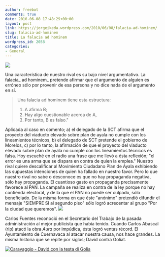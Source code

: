 ```yaml
---
author: freebot
comments: true
date: 2010-06-08 17:48:29+00:00
layout: post
link: https://jorgeikeda.wordpress.com/2010/06/08/falacia-ad-hominem/
slug: falacia-ad-hominem
title: La falacia ad hominem
wordpress_id: 2058
categories:
- General
---
```


[![](http://www.jorgeikeda.com/wordpress/wp-content/uploads/2010/06/x2_1903bbd-e1276016773236-300x225.jpg)](http://www.jorgeikeda.com/wordpress/wp-content/uploads/2010/06/x2_1903bbd.jpeg)

Una característica de nuestro rival es su bajo nivel argumentativo. La falacia_ ad hominem_ pretende afirmar que el argumento de alguien es erróneo sólo por provenir de esa persona y no dice nada de el argumento en sí.





<blockquote>
Una falacia ad hominem tiene esta estructura:

   1. A afirma B;
   2. Hay algo cuestionable acerca de A,
   3. Por tanto, B es falso."
</blockquote>



Aplicada al caso en comento; a) el delegado de la SCT afirma que el proyecto del viaducto elevado sobre plan de ayala no cumple con los lineamientos técnicos, b) el delegado de SCT pretende el gobierno de Morelos, c) por lo tanto, la afirmación de que el proyecto  del viaducto elevado sobre plan de ayala no cumple con los lineamientos técnicos es falsa.
Hoy escuché en el radio una frase que me llevó a ésta reflexión; "el error es una arma que se dispara en contra de quien la emplea." Nuestro rival quiere descalificar al Movimiento Ciudadano Plan de Ayala exhibiendo las supuestas intenciones de quien ha fallado en nuestro favor. Pero lo que nuestro rival no sabe o desconoce es que no hay propaganda negativa, sólo hay propaganda. El cuantioso gasto en propaganda precisamente favorece al PAN.
La campaña se realiza en contra de la ley porque no hay contienda electoral, y de la que el PAN no puede ser culpado, sólo beneficiado. De la misma forma en que éste "anónimo" pretendió difundir el mensaje "SIEMPRE SI al segundo piso" sólo logró acrecentar al grupo "Por la ciudad que queremos".
[![](http://www.jorgeikeda.com/wordpress/wp-content/uploads/2010/06/25176_1416527659007_1407071731_1128216_5871685_n-300x225.jpg)](http://www.jorgeikeda.com/wordpress/wp-content/uploads/2010/06/25176_1416527659007_1407071731_1128216_5871685_n.jpg)

Carlos Fuentes reconoció en el Secretario del Trabajo de la pasada administración al mejor publicista que había tenido. Cuando Carlos Abascal (rip) atacó la obra _Aura_ por impúdica, ésta logró ventas récord. El Ayuntamiento de Cuernavaca al atacar nuestra causa,  nos hace grandes. La misma historia que se repite por siglos; David contra Goliat.

[![Caravaggio - David con la testa di Golia](http://www.jorgeikeda.com/wordpress/wp-content/uploads/2010/06/471px-Caravaggio_-_David_con_la_testa_di_Golia-235x300.jpg)](http://www.jorgeikeda.com/wordpress/wp-content/uploads/2010/06/471px-Caravaggio_-_David_con_la_testa_di_Golia.jpg)

 
